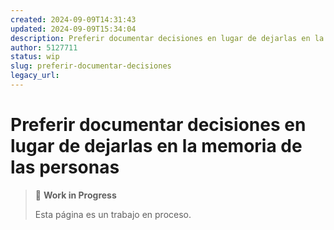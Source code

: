 ```yaml
---
created: 2024-09-09T14:31:43
updated: 2024-09-09T15:34:04
description: Preferir documentar decisiones en lugar de dejarlas en la memoria de las personas.
author: 5127711
status: wip
slug: preferir-documentar-decisiones
legacy_url: 
---
```


# Preferir documentar decisiones en lugar de dejarlas en la memoria de las personas

> 🚧 **Work in Progress**
>
> Esta página es un trabajo en proceso.
